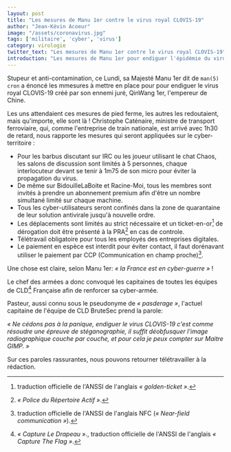 ```yaml
---
layout: post
title: "Les mesures de Manu 1er contre le virus royal CLOVIS-19"
author: "Jean-Kévin Acoeur"
image: "/assets/coronavirus.jpg"
tags: ['militaire', 'cyber', 'virus']
category: virologie
twitter_text: "Les mesures de Manu 1er contre le virus royal CLOVIS-19"
introduction: "Les mesures de Manu 1er pour endiguer l'épidémie du virus CLOVIS-19"
---
```


Stupeur et anti-contamination, ce Lundi, sa Majesté Manu 1er dit de `man(5) cron`
a énoncé les mmesures à mettre en place pour pour endiguer le virus royal
CLOVIS-19 créé par son ennemi juré, QinWang 1er, l'empereur de Chine.

Les uns attendaient ces mesures de pied ferme, les autres les redoutaient, mais
qu'importe, elle sont là !
Christophe Caténaire, ministre de transport ferroviaire,
qui, comme l'entreprise de train nationale, est arrivé avec 1h30 de retard,
nous rapporte les mesures qui seront appliquées sur le cyber-territoire :

- Pour les barbus discutant sur IRC ou les joueur utilisant le chat Chaos, les
salons de discussion sont
limités à 5 personnes, chaque interlocuteur devant se tenir à 1m75 de son micro
pour éviter la propagation du virus.
- De même sur BidouilleLaBoite et Racine-Moi, tous les membres sont invités
à prendre un abonnement premium afin d'être un nombre simultané limité sur chaque
machine.
- Tous les cyber-utilisateurs seront confinés dans la zone de quarantaine de leur
solution antivirale jusqu'à nouvelle ordre.
- Les déplacements sont limités au strict nécessaire et un ticket-en-or[^1] de
dérogation doit être présenté à la PRA[^2] en cas de controle.
- Télétravail obligatoire pour tous les employés des entreprises digitales.
- Le paiement en espèce est interdit pour éviter contact, il faut dorénavant
utiliser le paiement par CCP (Communication en champ proche)[^3].

Une chose est claire, selon Manu 1er: *« la France est en cyber-guerre »* !

Le chef des armées a donc convoqué les capitaines de toutes les équipes de
CLD[^4] Française afin de renforcer sa cyber-armée.

Pasteur, aussi connu sous le pseudonyme de *« pasderage »*,
l'actuel capitaine de l'équipe de CLD BruteSec prend la parole:

*« Ne cédons pas à la panique, endiguer le virus CLOVIS-19 c'est comme résoudre
une épreuve de stéganographie, il suffit déobfusquer l'image radiographique
couche par couche, et pour cela je peux compter sur Maitre GIMP. »*

Sur ces paroles rassurantes, nous pouvons retourner télétravailler à la rédaction.

[^1]: traduction officielle de l'ANSSI de l'anglais *« golden-ticket »*.
[^2]: *« Police du Répertoire Actif »*.
[^3]: traduction officielle de l'ANSSI de l'anglais NFC (*« Near-field communication »*).
[^4]: *« Capture Le Drapeau »*., traduction officielle de l'ANSSI de l'anglais *« Capture The Flag »*.


